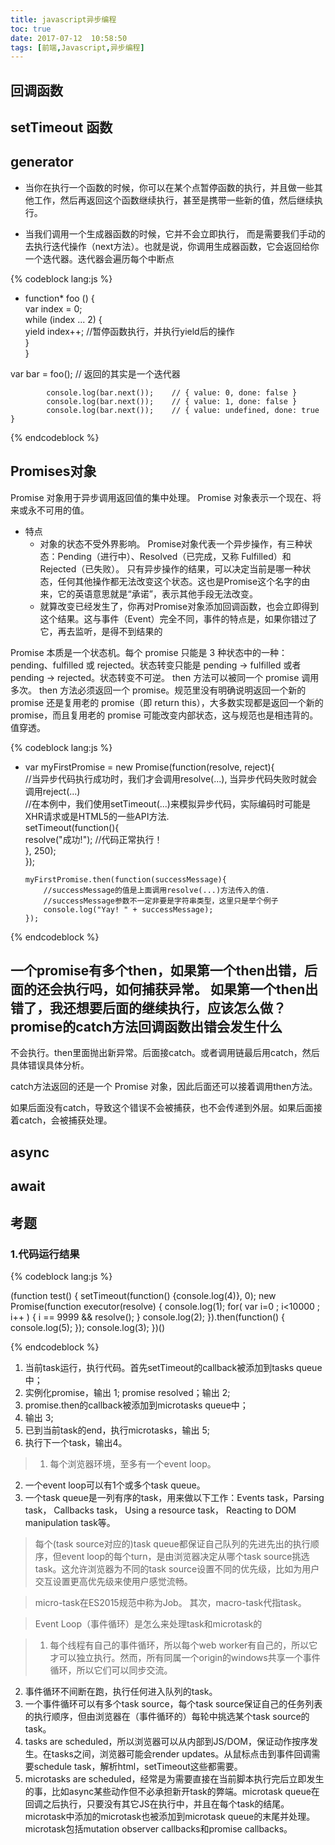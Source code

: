 ```yaml
---
title: javascript异步编程
toc: true
date: 2017-07-12  10:58:50
tags: [前端,Javascript,异步编程]
---
```


## 回调函数

## setTimeout 函数


## generator

* 当你在执行一个函数的时候，你可以在某个点暂停函数的执行，并且做一些其他工作，然后再返回这个函数继续执行，甚至是携带一些新的值，然后继续执行。

* 当我们调用一个生成器函数的时候，它并不会立即执行， 而是需要我们手动的去执行迭代操作（next方法）。也就是说，你调用生成器函数，它会返回给你一个迭代器。迭代器会遍历每个中断点
 
{% codeblock lang:js %}

* function* foo () {    
              var index = 0;  
              while (index ... 2) {  
                yield index++; //暂停函数执行，并执行yield后的操作  
              }  
            }  

var bar =  foo(); // 返回的其实是一个迭代器  

            console.log(bar.next());    // { value: 0, done: false }    
            console.log(bar.next());    // { value: 1, done: false }    
            console.log(bar.next());    // { value: undefined, done: true }




{% endcodeblock %}


## Promises对象


Promise 对象用于异步调用返回值的集中处理。 Promise 对象表示一个现在、将来或永不可用的值。
* 特点
     * 对象的状态不受外界影响。
Promise对象代表一个异步操作，有三种状态：Pending（进行中）、Resolved（已完成，又称 Fulfilled）和Rejected（已失败）。
只有异步操作的结果，可以决定当前是哪一种状态，任何其他操作都无法改变这个状态。这也是Promise这个名字的由来，它的英语意思就是“承诺”，表示其他手段无法改变。
     * 就算改变已经发生了，你再对Promise对象添加回调函数，也会立即得到这个结果。这与事件（Event）完全不同，事件的特点是，如果你错过了它，再去监听，是得不到结果的

Promise 本质是一个状态机。每个 promise 只能是 3 种状态中的一种：pending、fulfilled 或 rejected。状态转变只能是 pending -> fulfilled 或者 pending -> rejected。状态转变不可逆。
then 方法可以被同一个 promise 调用多次。
then 方法必须返回一个 promise。规范里没有明确说明返回一个新的 promise 还是复用老的 promise（即 return this），大多数实现都是返回一个新的 promise，而且复用老的 promise 可能改变内部状态，这与规范也是相违背的。
值穿透。

{% codeblock lang:js %}

 * var myFirstPromise = new Promise(function(resolve, reject){  
           //当异步代码执行成功时，我们才会调用resolve(...), 当异步代码失败时就会调用reject(...)  
           //在本例中，我们使用setTimeout(...)来模拟异步代码，实际编码时可能是XHR请求或是HTML5的一些API方法.  
           setTimeout(function(){  
               resolve("成功!"); //代码正常执行！  
           }, 250);  
       });  

       myFirstPromise.then(function(successMessage){  
           //successMessage的值是上面调用resolve(...)方法传入的值.  
           //successMessage参数不一定非要是字符串类型，这里只是举个例子  
           console.log("Yay! " + successMessage);  
       });


{% endcodeblock %}

## 一个promise有多个then，如果第一个then出错，后面的还会执行吗，如何捕获异常。 如果第一个then出错了，我还想要后面的继续执行，应该怎么做？promise的catch方法回调函数出错会发生什么

不会执行。then里面抛出新异常。后面接catch。或者调用链最后用catch，然后具体错误具体分析。

catch方法返回的还是一个 Promise 对象，因此后面还可以接着调用then方法。

如果后面没有catch，导致这个错误不会被捕获，也不会传递到外层。如果后面接着catch，会被捕获处理。





## async


## await


## 考题

### 1.代码运行结果

{% codeblock lang:js %}

(function test() {
    setTimeout(function() {console.log(4)}, 0);
    new Promise(function executor(resolve) {
        console.log(1);
        for( var i=0 ; i<10000 ; i++ ) {
            i == 9999 && resolve();
        }
        console.log(2);
    }).then(function() {
        console.log(5);
    });
    console.log(3);
})()


{% endcodeblock %}




1. 当前task运行，执行代码。首先setTimeout的callback被添加到tasks queue中；
2. 实例化promise，输出 1; promise resolved；输出 2;
3. promise.then的callback被添加到microtasks queue中；
4. 输出 3;
5. 已到当前task的end，执行microtasks，输出 5;
6. 执行下一个task，输出4。

>1. 每个浏览器环境，至多有一个event loop。
2. 一个event loop可以有1个或多个task queue。
3. 一个task queue是一列有序的task，用来做以下工作：Events task，Parsing task， Callbacks task， Using a resource task， Reacting to DOM manipulation task等。

>每个(task source对应的)task queue都保证自己队列的先进先出的执行顺序，但event loop的每个turn，是由浏览器决定从哪个task source挑选task。这允许浏览器为不同的task source设置不同的优先级，比如为用户交互设置更高优先级来使用户感觉流畅。

>micro-task在ES2015规范中称为Job。 其次，macro-task代指task。

>Event Loop（事件循环）是怎么来处理task和microtask的

>1. 每个线程有自己的事件循环，所以每个web worker有自己的，所以它才可以独立执行。然而，所有同属一个origin的windows共享一个事件循环，所以它们可以同步交流。
2. 事件循环不间断在跑，执行任何进入队列的task。
3. 一个事件循环可以有多个task source，每个task source保证自己的任务列表的执行顺序，但由浏览器在（事件循环的）每轮中挑选某个task source的task。
4. tasks are scheduled，所以浏览器可以从内部到JS/DOM，保证动作按序发生。在tasks之间，浏览器可能会render updates。从鼠标点击到事件回调需要schedule task，解析html，setTimeout这些都需要。
5. microtasks are scheduled，经常是为需要直接在当前脚本执行完后立即发生的事，比如async某些动作但不必承担新开task的弊端。microtask queue在回调之后执行，只要没有其它JS在执行中，并且在每个task的结尾。microtask中添加的microtask也被添加到microtask queue的末尾并处理。microtask包括mutation observer callbacks和promise callbacks。




